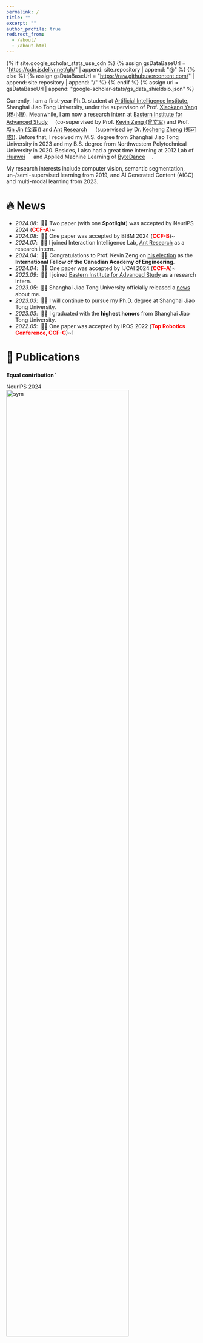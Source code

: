```yaml
---
permalink: /
title: ""
excerpt: ""
author_profile: true
redirect_from: 
  - /about/
  - /about.html
---
```


{% if site.google_scholar_stats_use_cdn %}
{% assign gsDataBaseUrl = "https://cdn.jsdelivr.net/gh/" | append: site.repository | append: "@" %}
{% else %}
{% assign gsDataBaseUrl = "https://raw.githubusercontent.com/" | append: site.repository | append: "/" %}
{% endif %}
{% assign url = gsDataBaseUrl | append: "google-scholar-stats/gs_data_shieldsio.json" %}

<span class='anchor' id='about-me'></span>

Currently, I am a first-year Ph.D. student at [Artificial Intelligence Institute](https://ai.sjtu.edu.cn/), Shanghai Jiao Tong University, under the supervison of Prof. [Xiaokang Yang (杨小康)](https://scholar.google.com.hk/citations?hl=zh-CN&user=yDEavdMAAAAJ). Meanwhile, I am now a research intern at [Eastern Institute for Advanced Study](https://www.eias.ac.cn/) <img src='./images/eias_logo.png' style='height: 0.85em;'> (co-supervised by Prof. [Kevin Zeng (曾文军)](https://scholar.google.com.hk/citations?hl=zh-CN&user=_cUfvYQAAAAJ) and Prof. [Xin Jin (金鑫)](https://scholar.google.com/citations?user=byaSC-kAAAAJ&hl=zh-CN)) and [Ant Research](https://www.antgroup.com/en/technology/) <img src='./images/alipay_logo.png' style='height: 1em;'> (supervised by Dr. [Kecheng Zheng (郑可成)](https://scholar.google.com/citations?user=hMDQifQAAAAJ)). Before that, I received my M.S. degree from Shanghai Jiao Tong University in 2023 and my B.S. degree from Northwestern Polytechnical University in 2020. Besides, I also had a great time interning at 2012 Lab of [Huawei](https://www.huawei.com/en/) <img src='./images/huawei_logo.png' style='height: 1em;'> and Applied Machine Learning of [ByteDance](https://www.bytedance.com/en/) <img src='./images/bytedance_log.png' style='height: 1em;'>.

My research interests include computer vision, semantic segmentation, un-/semi-supervised learning from 2019, and AI Generated Content (AIGC) and multi-modal learning from 2023.

<!-- My research interest includes neural machine translation and computer vision. I have published more than 100 papers at the top international AI conferences with total <a href='https://scholar.google.com/citations?user=DhtAFkwAAAAJ'>google scholar citations <strong><span id='total_cit'>260000+</span></strong></a> (You can also use google scholar badge <a href='https://scholar.google.com/citations?user=DhtAFkwAAAAJ'><img src="https://img.shields.io/endpoint?url={{ url | url_encode }}&logo=Google%20Scholar&labelColor=f6f6f6&color=9cf&style=flat&label=citations"></a>).  
&nbsp <font color="red"><strong></strong></font>
--> 


# 🔥 News
- *2024.08*: &nbsp;🎉🎉 Two paper (with one **Spotlight**) was accepted by NeurlPS 2024 (<span style="color:red">**CCF-A**</span>)~
- *2024.08*: &nbsp;🎉🎉 One paper was accepted by BIBM 2024 (<span style="color:red">**CCF-B**</span>)~
- *2024.07*: &nbsp;🎉🎉 I joined Interaction Intelligence Lab, [Ant Research](https://www.antgroup.com/en/technology/) as a research intern.
- *2024.04*: &nbsp;🎉🎉 Congratulations to Prof. Kevin Zeng on [his election]((https://www.eitech.edu.cn/?p=2500)) as the **International Fellow of the Canadian Academy of Engineering**.
- *2024.04*: &nbsp;🎉🎉 One paper was accepted by IJCAI 2024 (<span style="color:red">**CCF-A**</span>)~
- *2023.09*: &nbsp;🎉🎉 I joined [Eastern Institute for Advanced Study](https://www.eias.ac.cn/) as a research intern.
- *2023.05*: &nbsp;🎉🎉 Shanghai Jiao Tong University officially released a [news](https://news.sjtu.edu.cn/zhxw/20230517/182978.html) about me.
- *2023.03*: &nbsp;🎉🎉 I will continue to pursue my Ph.D. degree at Shanghai Jiao Tong University.
- *2023.03*: &nbsp;🎉🎉 I graduated with the **highest honors** from Shanghai Jiao Tong University. 
- *2022.05*: &nbsp;🎉🎉 One paper was accepted by IROS 2022 (<span style="color:red">**Top Robotics Conference, CCF-C**</span>)~1


# 📝 Publications 
**Equal contribution**$^\star$

<div class='paper-box'><div class='paper-box-image'><div><div class="badge">NeurlPS 2024</div><img src='images/nips-disco.png' alt="sym" width="80%"></div></div>
<div class='paper-box-text' markdown="1">

**Scene Graph Disentanglement and Composition for Generalizable Complex Image Generation**

**Yunnan Wang**, Ziqiang Li, Zequn Zhang, Wenyao Zhang, Baao Xie, Xihui Liu, Wenjun Zeng, Xin Jin

<em><font color="#663399"><strong>Annual Conference on Neural Information Processing Systems (NeurIPS 2024).</strong></font></em> 
<em><font color="red"><strong>Spotlight.</strong></font></em>

[**Project**](https://neurips.cc/virtual/2024/poster/92965)/[**Arxiv**](https://neurips.cc/virtual/2024/poster/92965)/[**Code**](https://neurips.cc/virtual/2024/poster/92965)
</div>
</div>



<div class='paper-box'><div class='paper-box-image'><div><div class="badge">NeurlPS 2024</div><img src='images/nips-gem2.png' alt="sym" width="80%"></div></div>
<div class='paper-box-text' markdown="1">

**Graph-based Unsupervised Disentangled Representation Learning via Multimodal Large Language Models**

Baao Xie, Qiuyu Chen,**Yunnan Wang**, Zequn Zhang, Xin Jin, Wenjun Zeng 

<em><font color="#663399"><strong>Annual Conference on Neural Information Processing Systems (NeurIPS 2024).</strong></font></em> 

[**Project**](https://neurips.cc/virtual/2024/poster/94595)/[**Arxiv**](https://arxiv.org/html/2407.18999v1)/[**Code**](https://scholar.google.com/citations?view_op=view_citation&hl=zh-CN&user=DhtAFkwAAAAJ&citation_for_view=DhtAFkwAAAAJ:ALROH1vI_8AC)
</div>
</div>


<div class='paper-box'><div class='paper-box-image'><div><div class="badge">BIBM 2024</div><img src='images/bibm.png' alt="sym" width="80%"></div></div>
<div class='paper-box-text' markdown="1">

**Consistency Prior Matters: Biomedical-Prompting Dual Augmentation for Domain Adaptive Medical Image Segmentation**

**Yunnan Wang**, Zequn Zhang, Xin Jin, Wenjun Zeng


<em><font color="#663399"><strong>IEEE International Conference on Bioinformatics and Biomedicine (BIBM 2024).</strong></font></em> 
<em><font color="red"><strong>Oral Presentation.</strong></font></em>

[**Project**](https://www.ijcai.org/proceedings/2024/107)/[**Arxiv**](https://arxiv.org/abs/2303.13959)/[**Code**](https://github.com/Arlo0o/StereoScene)
</div>
</div>



<div class='paper-box'><div class='paper-box-image'><div><div class="badge">IJCAI 2024</div><img src='images/500x300.png' alt="sym" width="80%"></div></div>
<div class='paper-box-text' markdown="1">

**Bridging Stereo Geometry and BEV Representation with Reliable Mutual Interaction for Semantic Scene Completion**

Bohan Li, Yasheng Sun, Zhujin Liang, Dalong Du, Zhuanghui Zhang, Xiaofeng Wang, **Yunnan Wang**, Xin Jin, Wenjun Zeng

<em><font color="#663399"><strong>International Joint Conference on Artificial Intelligence (IJCAI 2024).</strong></font></em>


[**Project**](https://www.ijcai.org/proceedings/2024/107)/[**Arxiv**](https://arxiv.org/abs/2303.13959)/[**Code**](https://github.com/Arlo0o/StereoScene)
</div>
</div>



<div class='paper-box'><div class='paper-box-image'><div><div class="badge">IROS 2022</div><img src='images/500x300.png' alt="sym" width="80%"></div></div>
<div class='paper-box-text' markdown="1">

**Bilateral Knowledge Distillation for Unsupervised Domain Adaptation of Semantic Segmentation**

**Yunnan Wang1**, Jianxun Li

<em><font color="#663399"><strong>IEEE/RSJ International Conference on Intelligent Robots and System (IROS 2022).</strong></font></em>

[**Project**](https://ieeexplore.ieee.org/abstract/document/9981567)/[**Arxiv**](https://ieeexplore.ieee.org/abstract/document/9981567)/[**Code**](https://github.com/Arlo0o/StereoScene)
</div>
</div>


## Preprint

- **Canvas: Compositional Generation for Art Painting with Seamless Subject-Driven Infusion**
  - **Yunnan Wang**, Ziqiang Li, Wenyao Zhang, Lexiang Lv, Zequn Zhang, Xiaoyu Shen, Xin Jin, Wenjun Zeng
  - *IEEE Transactions on Circuits and Systems for Video Technology (TCSVT), under review*

- **Exploring Contrastive Pre-training for Domain Connections in Medical Image Segmentation**
  - Zequn Zhang$^\star$, Yun Jiang$^\star$, **Yunnan Wang**, Baao Xie, Wenyao Zhang, Yuhang Li, Zhen Chen, Xin Jin, Wenjun Zeng**
  - *IEEE Transactions on Medical Imaging (TMI), under review*

- **Single-Instance Feature Bias Calibrating Learning Base EM for Text-to-Image Person Re-identification**
  - Yifeng Gou, Ziqiang Li, Junyin Zhang, **Yunnan Wang**, Yongxin Ge
  - *Knowledge-based Systems (KBS), under review*

- **Coarse-to-Fine Monocular Depth Estimation with Text Alignment and Pose Disentanglement**
  - Wenyao Zhang, Bohan Li, **Yunnan Wang**, Shengyang Zhao, Xin Jin, Wenjun Zeng


<!-- [**Project**](https://scholar.google.com/citations?view_op=view_citation&hl=zh-CN&user=DhtAFkwAAAAJ&citation_for_view=DhtAFkwAAAAJ:ALROH1vI_8AC) <strong><span class='show_paper_citations' data='DhtAFkwAAAAJ:ALROH1vI_8AC'></span></strong>
- Lorem ipsum dolor sit amet, consectetur adipiscing elit. Vivamus ornare aliquet ipsum, ac tempus justo dapibus sit amet. 
</div>
</div> -->

<!-- - [Lorem ipsum dolor sit amet, consectetur adipiscing elit. Vivamus ornare aliquet ipsum, ac tempus justo dapibus sit amet](https://github.com), A, B, C, **CVPR 2020** -->


# 📖 Educations
- *2023.03 - present*, Ph.D. in Computer Science, Shanghai Jiao Tong University, Shanghai
- *2020.09 - 2023.03*, M.S. in Automation, Shanghai Jiao Tong University, Shanghai
- *2016.09 - 2020.09*, B.S. in Automation, Northwestern Polytechnical University (NWPU), Xi'an, Shaanxi

# 💻 Internships
- *2024.07 - present*:  Interaction Intelligence Lab, Ant Research, Hangzhou, Zhejiang
  - Position: Multi-Modal Algorithm Intern
  - Duty: Multi-Modal Algorithm Research
  - Supervisor: Dr. [Kecheng Zheng](https://scholar.google.com/citations?user=hMDQifQAAAAJ)

- *2023.09 - present*: College of Information Science and Technology, Eastern Institute for Advanced Study, Ningbo, Zhejiang
  - Position: Computer Vision Algorithm Intern
  - Dutiy: AI Generated Content (AIGC) Research
  - Supervisor: Prof. [Wenjun Zeng](https://scholar.google.com.hk/citations?hl=zh-CN&user=_cUfvYQAAAAJ) and Prof. [Xin Jin](https://scholar.google.com/citations?user=byaSC-kAAAAJ&hl=zh-CN)

* *2022.06 - 2022.10*: Central Media Technology Institute, 2012 Lab, Huawei, Shanghai
  * Position: Computer Vision Algorithm Intern
  * Duty: Optical Flow Estimation, Motion Detection, and Lane Detection
  * Supervisor: Dr. [Jia Cai](https://scholar.google.com.hk/citations?user=gg6nH6QAAAAJ&hl=zh-CN&oi=sra)

* *2022.03 - 2022.06*: Applied Machine Learning (AML), ByteDance, Shanghai
  * Position: Machine Learning Algorithm Intern
  * Duties included: Recommendation/Advertising/Search Algorithm Research
  * Supervisor: Dr. Xiang Li

# 🎖 Honors and Awards
- *2023.03* Excellent Graduate of Shanghai (*Top 3%* in SJTU)
- *2022.09* CETC Les Scholarship (SJTU)
- *2021.10* **National Scholarship** for Graduate Students (*Top 3%* in SJTU)
- *2020.06* Excellent Graduate of Shaanxi Province(*Top 3%* in NWPU)
- *2019.11* Wu Yajun Scholarship (NWPU)
- *2018.10* **National Scholarship** for Undergraduate Students (*Top 1%* in NWPU)
- *2017.10* Guangdong-Hong Kong-Macao Scholarship (NWPU)
- *2015.9* The Second Prize of Chinese Physics Olympiad
- *2015.9* The Third Prize of Chinese Mathematical Olympiad

# 💬 Activities
- *2020.09 - 2023.03*, Monitor of Master Class B2003292, Shanghai Jiao Tong University.
- Reviewer: NeurlPS, CVPR, ICCV, ACM MM, TCSVT and TNNLS etc.

